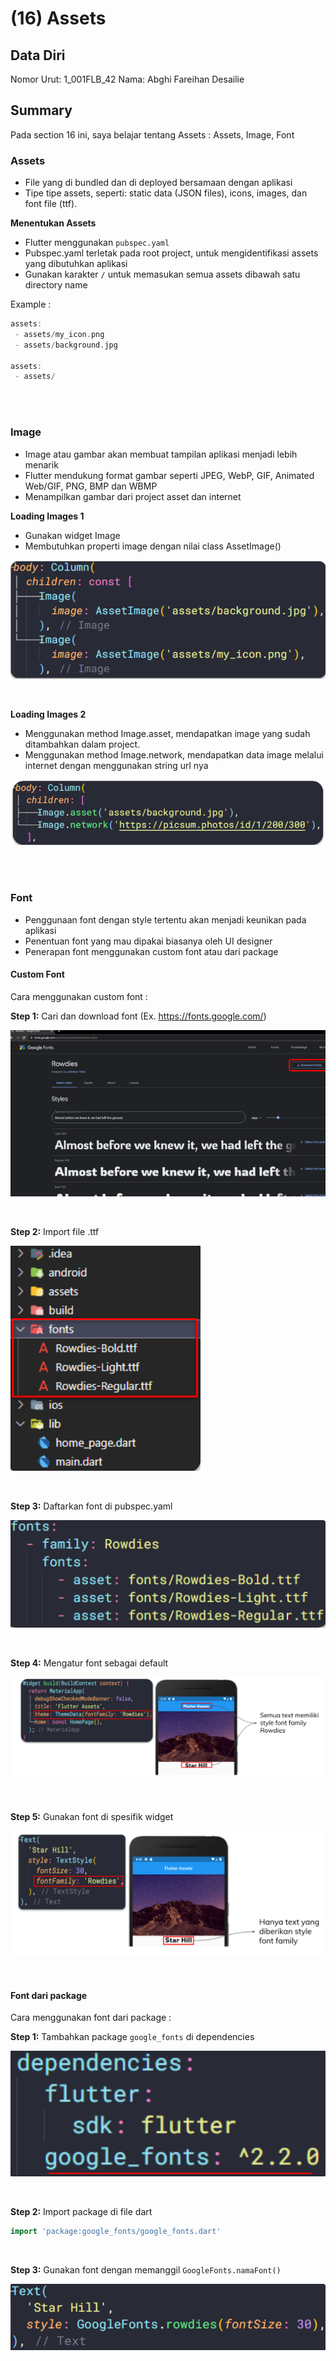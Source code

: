 # (16) Assets

## Data Diri

Nomor Urut: 1_001FLB_42
Nama: Abghi Fareihan Desailie

## Summary

Pada section 16 ini, saya belajar tentang Assets : Assets, Image, Font

### Assets

- File yang di bundled dan di deployed bersamaan dengan aplikasi
- Tipe tipe assets, seperti: static data (JSON files), icons, images, dan font file (ttf).

**Menentukan Assets**

- Flutter menggunakan `pubspec.yaml`
- Pubspec.yaml terletak pada root project, untuk mengidentifikasi assets yang dibutuhkan aplikasi
- Gunakan karakter `/` untuk memasukan semua assets dibawah satu directory name

Example :

```dart
assets:
 - assets/my_icon.png
 - assets/background.jpg

assets:
 - assets/
```

<br>
<br>

### Image

- Image atau gambar akan membuat tampilan aplikasi menjadi lebih menarik
- Flutter mendukung format gambar seperti JPEG, WebP, GIF, Animated Web/GIF, PNG, BMP dan WBMP
- Menampilkan gambar dari project asset dan internet

**Loading Images 1**

- Gunakan widget Image
- Membutuhkan properti image dengan nilai class AssetImage()

![Test](screenshots/ss_load.png)

<br>

**Loading Images 2**

- Menggunakan method Image.asset, mendapatkan image yang sudah ditambahkan dalam project.
- Menggunakan method Image.network, mendapatkan data image melalui internet dengan menggunakan string url nya

![Test](screenshots/ss_load2.png)

<br>
<br>

### Font

- Penggunaan font dengan style tertentu akan menjadi keunikan pada aplikasi
- Penentuan font yang mau dipakai biasanya oleh UI designer
- Penerapan font menggunakan custom font atau dari package

#### Custom Font

Cara menggunakan custom font :

**Step 1:** Cari dan download font (Ex. https://fonts.google.com/)

![Test](screenshots/ss_customfont_1.png)

<br>

**Step 2:** Import file .ttf

![Test](screenshots/ss_customfont_2.png)

<br>

**Step 3:** Daftarkan font di pubspec.yaml

![Test](screenshots/ss_customfont_3.png)

<br>

**Step 4:** Mengatur font sebagai default

![Test](screenshots/ss_customfont_4.png)

<br>

**Step 5:** Gunakan font di spesifik widget

![Test](screenshots/ss_customfont_5.png)

<br>

#### Font dari package

Cara menggunakan font dari package :

**Step 1:** Tambahkan package `google_fonts` di dependencies

![Test](screenshots/ss_packfont_1.png)

<br>

**Step 2:** Import package di file dart

```dart
import 'package:google_fonts/google_fonts.dart'
```

<br>

**Step 3:** Gunakan font dengan memanggil `GoogleFonts.namaFont()`

![Test](screenshots/ss_packfont_3.png)
